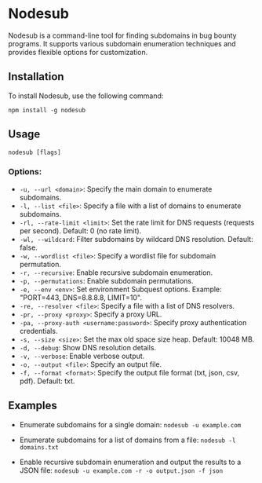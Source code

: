 # Nodesub

Nodesub is a command-line tool for finding subdomains in bug bounty programs. It supports various subdomain enumeration techniques and provides flexible options for customization.

## Installation

To install Nodesub, use the following command:

`npm install -g nodesub`


## Usage

`nodesub [flags]`


### Options:

- `-u, --url <domain>`: Specify the main domain to enumerate subdomains.
- `-l, --list <file>`: Specify a file with a list of domains to enumerate subdomains.
- `-rl, --rate-limit <limit>`: Set the rate limit for DNS requests (requests per second). Default: 0 (no rate limit).
- `-wl, --wildcard`: Filter subdomains by wildcard DNS resolution. Default: false.
- `-w, --wordlist <file>`: Specify a wordlist file for subdomain permutation.
- `-r, --recursive`: Enable recursive subdomain enumeration.
- `-p, --permutations`: Enable subdomain permutations.
- `-e, --env <env>`: Set environment Subquest options. Example: "PORT=443, DNS=8.8.8.8, LIMIT=10".
- `-re, --resolver <file>`: Specify a file with a list of DNS resolvers.
- `-pr, --proxy <proxy>`: Specify a proxy URL.
- `-pa, --proxy-auth <username:password>`: Specify proxy authentication credentials.
- `-s, --size <size>`: Set the max old space size heap. Default: 10048 MB.
- `-d, --debug`: Show DNS resolution details.
- `-v, --verbose`: Enable verbose output.
- `-o, --output <file>`: Specify an output file.
- `-f, --format <format>`: Specify the output file format (txt, json, csv, pdf). Default: txt.

## Examples

- Enumerate subdomains for a single domain:
  	`nodesub -u example.com`

- Enumerate subdomains for a list of domains from a file:
	`nodesub -l domains.txt`

- Enable recursive subdomain enumeration and output the results to a JSON file:
	`nodesub -u example.com -r -o output.json -f json`
